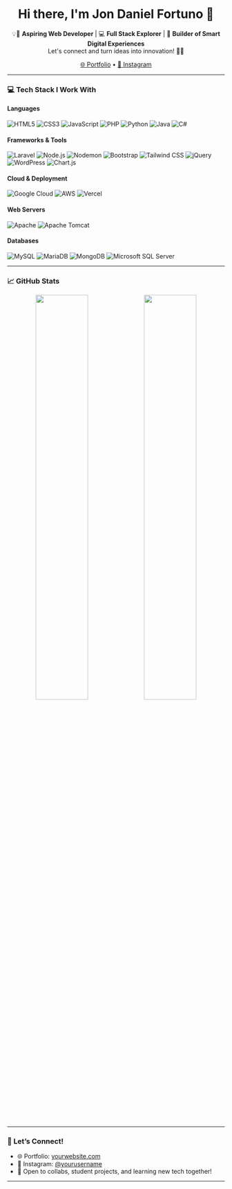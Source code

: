 <!-- GitHub Profile README for Jon Daniel Fortuno -->

<h1 align="center">Hi there, I'm Jon Daniel Fortuno 👋</h1>

<p align="center">
  💡🚀 <strong>Aspiring Web Developer</strong> | 💻 <strong>Full Stack Explorer</strong> | 🔧 <strong>Builder of Smart Digital Experiences</strong><br>
  Let's connect and turn ideas into innovation! 🤝✨
</p>

<p align="center">
  <a href="https://yourwebsite.com" target="_blank">🌐 Portfolio</a> • 
  <a href="https://www.instagram.com/yourusername" target="_blank">📸 Instagram</a>
</p>

---

### 💻 Tech Stack I Work With

#### Languages
![HTML5](https://img.shields.io/badge/-HTML5-E34F26?logo=html5&logoColor=white&style=flat)
![CSS3](https://img.shields.io/badge/-CSS3-1572B6?logo=css3&logoColor=white&style=flat)
![JavaScript](https://img.shields.io/badge/-JavaScript-F7DF1E?logo=javascript&logoColor=black&style=flat)
![PHP](https://img.shields.io/badge/-PHP-777BB4?logo=php&logoColor=white&style=flat)
![Python](https://img.shields.io/badge/-Python-3776AB?logo=python&logoColor=white&style=flat)
![Java](https://img.shields.io/badge/-Java-007396?logo=java&logoColor=white&style=flat)
![C#](https://img.shields.io/badge/-C%23-239120?logo=csharp&logoColor=white&style=flat)


#### Frameworks & Tools
![Laravel](https://img.shields.io/badge/-Laravel-FF2D20?logo=laravel&logoColor=white&style=flat)
![Node.js](https://img.shields.io/badge/-Node.js-339933?logo=node.js&logoColor=white&style=flat)
![Nodemon](https://img.shields.io/badge/-Nodemon-76D04B?logo=nodemon&logoColor=white&style=flat)
![Bootstrap](https://img.shields.io/badge/-Bootstrap-7952B3?logo=bootstrap&logoColor=white&style=flat)
![Tailwind CSS](https://img.shields.io/badge/-Tailwind_CSS-38B2AC?logo=tailwind-css&logoColor=white&style=flat)
![jQuery](https://img.shields.io/badge/-jQuery-0769AD?logo=jquery&logoColor=white&style=flat)
![WordPress](https://img.shields.io/badge/-WordPress-21759B?logo=wordpress&logoColor=white&style=flat)
![Chart.js](https://img.shields.io/badge/-Chart.js-FF6384?logo=chartdotjs&logoColor=white&style=flat)

#### Cloud & Deployment
![Google Cloud](https://img.shields.io/badge/-Google_Cloud-4285F4?logo=googlecloud&logoColor=white&style=flat)
![AWS](https://img.shields.io/badge/-AWS-232F3E?logo=amazonaws&logoColor=white&style=flat)
![Vercel](https://img.shields.io/badge/-Vercel-000000?logo=vercel&logoColor=white&style=flat)

#### Web Servers
![Apache](https://img.shields.io/badge/-Apache-D22128?logo=apache&logoColor=white&style=flat)
![Apache Tomcat](https://img.shields.io/badge/-Apache_Tomcat-F8DC75?logo=apachetomcat&logoColor=black&style=flat)

#### Databases
![MySQL](https://img.shields.io/badge/-MySQL-4479A1?logo=mysql&logoColor=white&style=flat)
![MariaDB](https://img.shields.io/badge/-MariaDB-003545?logo=mariadb&logoColor=white&style=flat)
![MongoDB](https://img.shields.io/badge/-MongoDB-47A248?logo=mongodb&logoColor=white&style=flat)
![Microsoft SQL Server](https://img.shields.io/badge/-SQL_Server-CC2927?logo=microsoftsqlserver&logoColor=white&style=flat)

---

### 📈 GitHub Stats

<p align="center">
  <img src="https://github-readme-stats.vercel.app/api?username=Fjondaniel&show_icons=true&theme=radical" width="49%"/>
  <img src="https://github-readme-streak-stats.herokuapp.com?user=Fjondaniel&theme=radical" width="49%"/>
</p>

---

### 🔗 Let’s Connect!

- 🌐 Portfolio: [yourwebsite.com](https://fjondaniel.vercel.app/)  
- 📸 Instagram: [@yourusername](https://www.instagram.com/Svyloz)  
- 💬 Open to collabs, student projects, and learning new tech together!

---

